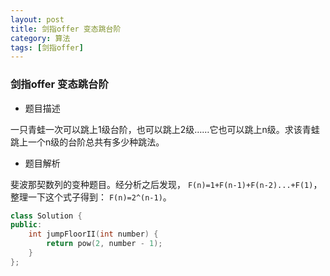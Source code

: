 ```yaml
---
layout: post
title: 剑指offer 变态跳台阶
category: 算法
tags: [剑指offer]
---
```


### 剑指offer 变态跳台阶 ###

* 题目描述

一只青蛙一次可以跳上1级台阶，也可以跳上2级……它也可以跳上n级。求该青蛙跳上一个n级的台阶总共有多少种跳法。

* 题目解析

斐波那契数列的变种题目。经分析之后发现，
`F(n)=1+F(n-1)+F(n-2)...+F(1)`，
整理一下这个式子得到：
`F(n)=2^(n-1)`。

```cpp
class Solution {
public:
	int jumpFloorII(int number) {
		return pow(2, number - 1);
	}
};
```
